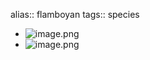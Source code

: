 alias:: flamboyan
tags:: species

- ![image.png](https://peach-geographical-bat-397.mypinata.cloud/ipfs/QmRb57vDuwBvLrW7mif6c8vg9eezbGPNstytEHMpWfutFX)
- ![image.png](https://peach-geographical-bat-397.mypinata.cloud/ipfs/QmTdhCuJFjkxJceR1uLxwWyMzixEoJ9Xvs1RaQx1porQfa)